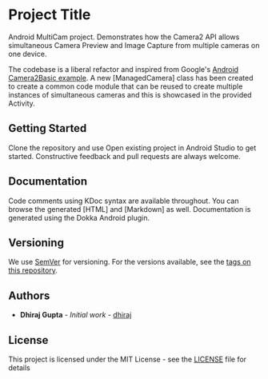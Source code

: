 # Project Title

Android MultiCam project. Demonstrates how the Camera2 API allows simultaneous Camera Preview and Image Capture from multiple cameras on one device.

The codebase is a liberal refactor and inspired from Google's [Android Camera2Basic example](https://github.com/googlesamples/android-Camera2Basic). A new [ManagedCamera] class has been created to create a common code module that can be reused to create multiple instances of simultaneous cameras and this is showcased in the provided Activity.

## Getting Started

Clone the repository and use Open existing project in Android Studio to get started. Constructive feedback and pull requests are always welcome.


## Documentation

Code comments using KDoc syntax are available throughout. You can browse the generated [HTML] and [Markdown] as well. Documentation is generated using the Dokka Android plugin.

## Versioning

We use [SemVer](http://semver.org/) for versioning. For the versions available, see the [tags on this repository](https://github.com/dhiraj/androidmulticam/tags). 

## Authors

* **Dhiraj Gupta** - *Initial work* - [dhiraj](https://github.com/dhiraj)

## License

This project is licensed under the MIT License - see the [LICENSE](LICENSE) file for details
